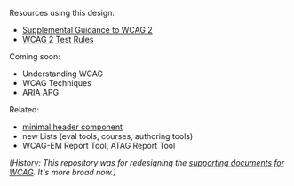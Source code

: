 Resources using this design:
* [Supplemental Guidance to WCAG 2](https://www.w3.org/WAI/WCAG2/supplemental/)
* [WCAG 2 Test Rules](https://www.w3.org/WAI/standards-guidelines/act/rules/about/)

Coming soon:
* Understanding WCAG
* WCAG Techniques
* ARIA APG

Related:
* [minimal header component](https://wai-website-theme.netlify.app/components/minimal-header/)
* new Lists (eval tools, courses, authoring tools)
* WCAG-EM Report Tool, ATAG Report Tool

_(History: This repository was for redesigning the [supporting documents for WCAG](https://www.w3.org/TR/WCAG21/#wcag-2-1-supporting-documents). It's more broad now.)_
